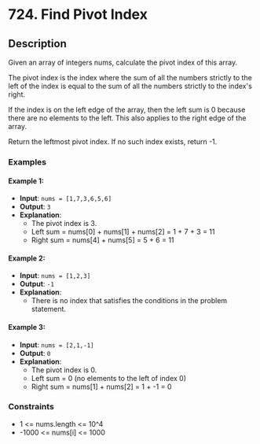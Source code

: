 # 724. Find Pivot Index

## Description

Given an array of integers nums, calculate the pivot index of this array.

The pivot index is the index where the sum of all the numbers strictly to the left of the index is equal to the sum of all the numbers strictly to the index's right.

If the index is on the left edge of the array, then the left sum is 0 because there are no elements to the left. This also applies to the right edge of the array.

Return the leftmost pivot index. If no such index exists, return -1.

### Examples

#### Example 1:
- **Input**: `nums = [1,7,3,6,5,6]`
- **Output**: `3`
- **Explanation**:
  - The pivot index is 3.
  - Left sum = nums[0] + nums[1] + nums[2] = 1 + 7 + 3 = 11
  - Right sum = nums[4] + nums[5] = 5 + 6 = 11

#### Example 2:
- **Input**: `nums = [1,2,3]`
- **Output**: `-1`
- **Explanation**:
  - There is no index that satisfies the conditions in the problem statement.

#### Example 3:
- **Input**: `nums = [2,1,-1]`
- **Output**: `0`
- **Explanation**:
  - The pivot index is 0.
  - Left sum = 0 (no elements to the left of index 0)
  - Right sum = nums[1] + nums[2] = 1 + -1 = 0

### Constraints

- 1 <= nums.length <= 10^4
- -1000 <= nums[i] <= 1000
